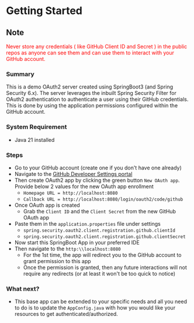 # Getting Started

## Note

<font color="red">Never store any credentials ( like GitHub Client ID and Secret ) in the public repos as anyone can 
see them and can use them to interact with your GitHub account.</font>

### Summary

This is a demo OAuth2 server created using SpringBoot3 (and Spring Security 6.x). The server leverages the inbuilt 
Spring Security Filter for OAuth2 authentication to authenticate a user using their GitHub credentials. This is done 
by using the application permissions configured within the GitHub account.

### System Requirement
* Java 21 installed

### Steps

* Go to your GitHub account (create one if you don't have one already)
* Navigate to the [GitHub Developer Settings portal](https://github.com/settings/developers)
* Then create OAuth2 app by clicking the green button `New OAuth app`. Provide below 2 values for the new OAuth app 
  enrollment
  * `Homepage URL = http://localhost:8080`
  * `Callback URL = http://localhost:8080/login/oauth2/code/github`
* Once OAuth app is created
  * Grab the `Client ID` and the `Client Secret` from the new GitHub OAuth app
* Paste them in the `application.properties` file under settings
  * `spring.security.oauth2.client.registration.github.clientId`
  * `spring.security.oauth2.client.registration.github.clientSecret`
* Now start this SpringBoot App in your preferred IDE
* Then navigate to the `http:\\localhost:8080`
  * For the 1st time, the app will redirect you to the GitHub account to grant permission to this app
  * Once the permission is granted, then any future interactions will not require any redirects (or at least it 
    won't be too quick to notice)

### What next?

* This base app can be extended to your specific needs and all you need to do is to update the `AppConfig.java` 
  with how you would like your resources to get authenticated/authorized.